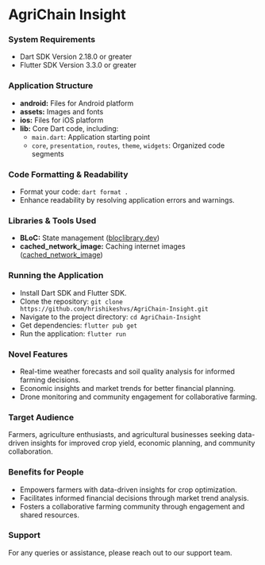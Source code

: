# AgriChain Insight

### System Requirements
- Dart SDK Version 2.18.0 or greater
- Flutter SDK Version 3.3.0 or greater

### Application Structure
- **android:** Files for Android platform
- **assets:** Images and fonts
- **ios:** Files for iOS platform
- **lib:** Core Dart code, including:
  - `main.dart`: Application starting point
  - `core`, `presentation`, `routes`, `theme`, `widgets`: Organized code segments

### Code Formatting & Readability
- Format your code: `dart format .`
- Enhance readability by resolving application errors and warnings.

### Libraries & Tools Used
- **BLoC:** State management ([bloclibrary.dev](https://bloclibrary.dev))
- **cached_network_image:** Caching internet images ([cached_network_image](https://pub.dev/packages/cached_network_image))

### Running the Application
- Install Dart SDK and Flutter SDK.
- Clone the repository: `git clone https://github.com/hrishikeshvs/AgriChain-Insight.git`
- Navigate to the project directory: `cd AgriChain-Insight`
- Get dependencies: `flutter pub get`
- Run the application: `flutter run`


### Novel Features
- Real-time weather forecasts and soil quality analysis for informed farming decisions.
- Economic insights and market trends for better financial planning.
- Drone monitoring and community engagement for collaborative farming.

### Target Audience
Farmers, agriculture enthusiasts, and agricultural businesses seeking data-driven insights for improved crop yield, economic planning, and community collaboration.

### Benefits for People
- Empowers farmers with data-driven insights for crop optimization.
- Facilitates informed financial decisions through market trend analysis.
- Fosters a collaborative farming community through engagement and shared resources.

### Support
For any queries or assistance, please reach out to our support team.
